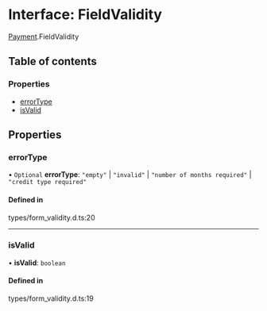 # Interface: FieldValidity

[Payment](../wiki/Payment).FieldValidity

## Table of contents

### Properties

- [errorType](../wiki/Payment.FieldValidity#errortype)
- [isValid](../wiki/Payment.FieldValidity#isvalid)

## Properties

### errorType

• `Optional` **errorType**: ``"empty"`` \| ``"invalid"`` \| ``"number of months required"`` \| ``"credit type required"``

#### Defined in

types/form_validity.d.ts:20

___

### isValid

• **isValid**: `boolean`

#### Defined in

types/form_validity.d.ts:19
